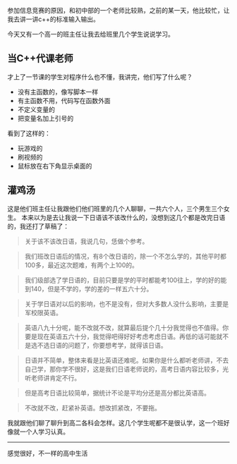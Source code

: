参加信息竞赛的原因，和初中部的一个老师比较熟，之前的某一天，他比较忙，让我去讲一讲c++的标准输入输出。

今天又有一个高一的班主任让我去给班里几个学生说说学习。

## 当C++代课老师
才上了一节课的学生对程序什么也不懂，我讲完，他们写了什么呢？

- 没有主函数的，像写脚本一样
- 有主函数不用，代码写在函数外面
- 不定义变量的
- 把变量名加上引号的

看到了这样的：

- 玩游戏的
- 刷视频的
- 鼠标放在右下角显示桌面的

## 灌鸡汤
这是他们班主任让我跟他们他们班里的几个人聊聊，一共六个人，三个男生三个女生。
本来以为是去让我说一下日语该不该改什么的，没想到这几个都是改完日语的，我还打了草稿了：
> 关于该不该改日语，我说几句，恁做个参考。

> 我们班改日语后的情况，有8个改日语的，除一个不怎么学的，其他平时都100多，最近这次题难，有两个上100的。

> 我们级部选了学日语的，目前只要是学的平时都能考100往上，学的好的能到140，但是不学的，学的差的一样五六十分。

> 关于学日语对以后的影响，也不是没有，但对大多数人没什么影响，主要是军校限英语。

> 英语八九十分呢，能不改就不改，就算最后提个几十分我觉得也不值得。你要是现在英语五六十分，我觉得吧得好好考虑考虑日语。再低的话可能就不是选不选日语的问题了，你要想考学，就得该日语。

> 日语并不简单，整体来看是比英语还难呢。如果你是什么都听老师讲，不去自己学，那你学不很好，这是我们日语老师说的，高考日语内容比较多，光听老师讲肯定不行。

> 但是高考日语比较简单，据统计不论是平均分还是高分都比英语高。

> 不改就不改，赶紧补英语。想改抓紧改，不要拖。

我就跟他们聊了聊升到高二各科会怎样。这几个学生呢都不是很认学，这一个班好像就一个人学习认真。

-------

感觉很好，不一样的高中生活
